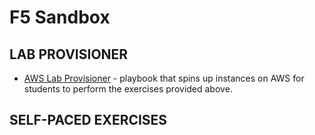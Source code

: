 # F5 Sandbox

## LAB PROVISIONER
 - [AWS Lab Provisioner](provisioner) - playbook that spins up instances on AWS for students to perform the exercises provided above.

## SELF-PACED EXERCISES


